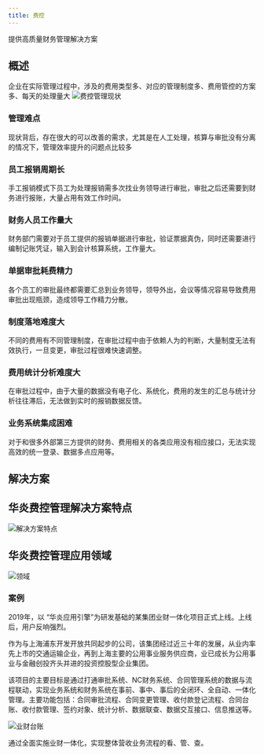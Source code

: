 ```yaml
---
title: 费控
---
```

提供高质量财务管理解决方案

## 概述
企业在实际管理过程中，涉及的费用类型多、对应的管理制度多、费用管控的方案多、每天的处理量大
![费控管理现状](/assets/费控.png)

### 管理难点
现状背后，存在很大的可以改善的需求，尤其是在人工处理，核算与审批没有分离的情况下，管理效率提升的问题点比较多
<div class="row">
    <div class="col col--4">
        <div class="card">
            <div class="card__header">
            <h3>员工报销周期长</h3>
            </div>
            <div class="card__body">
                <p>手工报销模式下员工为处理报销需多次找业务领导进行审批，审批之后还需要到财务进行报账，大量占用有效工作时间。</p>
            </div>
        </div>
    </div>
    <div class="col col--4">
        <div class="card">
            <div class="card__header">
            <h3>财务人员工作量大</h3>
            </div>
            <div class="card__body">
                <p>财务部门需要对于员工提供的报销单据进行审批，验证票据真伪，同时还需要进行编制记账凭证，输入到会计核算系统，工作量大。</p>
            </div>
        </div>
    </div>
    <div class="col col--4">
        <div class="card">
            <div class="card__header">
            <h3>单据审批耗费精力</h3>
            </div>
            <div class="card__body">
                <p>各个员工的审批最终都需要汇总到业务领导，领导外出，会议等情况容易导致费用审批出现瓶颈，造成领导工作精力分散。</p>
            </div>
        </div>
    </div>
</div>
<div class="row">
    <div class="col col--4">
        <div class="card">
            <div class="card__header">
            <h3>制度落地难度大</h3>
            </div>
            <div class="card__body">
                <p>不同的费用有不同管理制度，在审批过程中由于依赖人为的判断，大量制度无法有效执行，一旦变更，审批过程很难快速调整。</p>
            </div>
        </div>
    </div>
    <div class="col col--4">
        <div class="card">
            <div class="card__header">
            <h3>费用统计分析难度大</h3>
            </div>
            <div class="card__body">
                <p>在审批过程中，由于大量的数据没有电子化、系统化，费用的发生的汇总与统计分析往往滞后，无法做到实时的报销数据反馈。</p>
            </div>
        </div>
    </div>
    <div class="col col--4">
        <div class="card">
            <div class="card__header">
            <h3>业务系统集成困难</h3>
            </div>
            <div class="card__body">
                <p>对于和很多外部第三方提供的财务、费用相关的各类应用没有相应接口，无法实现高效的统一登录、数据多点应用等。</p>
            </div>
        </div>
    </div>
</div>

## 解决方案




## 华炎费控管理解决方案特点
![解决方案特点](/assets/费控1.png)

## 华炎费控管理应用领域
![领域](/assets/费控3.png)
<!-- <div class="row">
    <div class="col col--4">
        <div class="card">
            <div class="card__header">
            <h3>财务报账实现</h3>
            </div>
            <div class="card__body">
                <p>日常报销</p>
                <p>差旅报销</p>
                <p>营销业务</p>
                <p>培训会务</p>
                <p>借支付款等</p>
            </div>
        </div>
    </div>
    <div class="col col--4">
        <div class="card">
            <div class="card__header">
            <h3>费用执行控制</h3>
            </div>
            <div class="card__body">
                <p>预算控制</p>
                <p>事前控制</p>
                <p>超额控制</p>
                <p>审批控制</p>
                <p>预警提醒等</p>
            </div>
        </div>
    </div>
    <div class="col col--4">
        <div class="card">
            <div class="card__header">
            <h3>财务定额标准</h3>
            </div>
            <div class="card__body">
                <p>标准管理</p>
                <p>城市标准</p>
                <p>职级标准</p>
                <p>住宿标准</p>
                <p>更多标准等</p>
            </div>
        </div>
    </div>
</div>
<div class="row">
    <div class="col col--4">
        <div class="card">
            <div class="card__header">
            <h3>费用预算管理</h3>
            </div>
            <div class="card__body">
                <p>预算编审</p>
                <p>控制方案</p>
                <p>预算调整</p>
                <p>预实对比</p>
                <p>多维分析</p>
            </div>
        </div>
    </div>
    <div class="col col--4">
        <div class="card">
            <div class="card__header">
            <h3>业务应用集成</h3>
            </div>
            <div class="card__body">
                <p>财务核算接口</p>
                <p>资金支付接口</p>
                <p>商旅出行接口</p>
                <p>影像档案接口</p>
                <p>全面预算接口</p>
            </div>
        </div>
    </div>
    <div class="col col--4">
        <div class="card">
            <div class="card__header">
            <h3>业务扩展实现</h3>
            </div>
            <div class="card__body">
                <p>采购至付款</p>
                <p>销售至收款</p>
                <p>资产与资金</p>
                <p>总账与报表</p>
                <p>票据与档案</p>
            </div>
        </div>
    </div>
</div> -->

### 案例
2019年，以 “华炎应用引擎”为研发基础的某集团业财一体化项目正式上线。上线后，用户反响强烈。

作为与上海浦东开发开放共同起步的公司，该集团经过近三十年的发展，从业内率先上市的交通运输企业，再到上海主要的公用事业服务供应商，业已成长为公用事业与金融创投齐头并进的投资控股型企业集团。

该项目的主要目标是通过打通审批系统、NC财务系统、合同管理系统的数据与流程联动，实现业务系统和财务系统在事前、事中、事后的全闭环、全自动、一体化管理。主要功能包括：合同审批流程、合同变更管理、收付款登记流程、合同台账、收付款管理、签约对象、统计分析、数据联查、数据交互接口、信息推送等。

![业财台账](/assets/contract/contract2.png)

通过全面实施业财一体化，实现整体营收业务流程的看、管、查。
